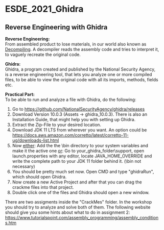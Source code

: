 # ESDE_2021_Ghidra

## Reverse Engineering with Ghidra

**Reverse Engineering:**  
From assembled product to lose materials, in our world also known as <u>Decompiling</u>. A decompiler reads the assembly code and tries to interpret it, to vaguely recreate the original code. 

**Ghidra:**  
Ghidra, a program created and published by the National Security Agency, is a reverse engineering tool, that lets you analyze one or more compiled files, to be able to view the original code with all its imports, methods, fields etc.

**Practical Part:**  
To be able to run and analyze a file with Ghidra, do the following:  
1. Go to https://github.com/NationalSecurityAgency/ghidra/releases
2. Download Version 10.0.3 (Assets -> ghidra_10.0.3). There is also an Installation Guide, that might help you with setting up Ghidra.
3. Extract the Zip-File to your desired location.
4. Download JDK 11 LTS from wherever you want. An option could be https://docs.aws.amazon.com/corretto/latest/corretto-11-ug/downloads-list.html
5. Now <u>either</u>: Add the the \bin directory to your system variables and make it the active one <u>or</u>: Go to your_ghidra_folder\support, open launch.properties with any editor, locate JAVA_HOME_OVERRIDE and write the complete path to your JDK 11 folder behind it. (\bin not necessary)
6. You should be pretty much set now. Open CMD and type "ghidraRun", which should open Ghidra.
7. Now create a new Active Project and after that you can drag the crackme files into that project.
8. Double click one of the files and Ghidra should open a new window.

There are two assigments inside the "CrackMes" folder. In the workshop you should try to analyze and solve both of them. 
The following website should give you some hints about what to do in assignment 2:
https://www.tutorialspoint.com/assembly_programming/assembly_conditions.htm
